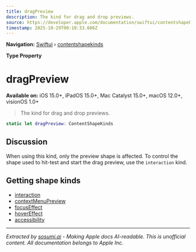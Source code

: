 ```yaml
---
title: dragPreview
description: The kind for drag and drop previews.
source: https://developer.apple.com/documentation/swiftui/contentshapekinds/dragpreview
timestamp: 2025-10-29T00:10:33.686Z
---
```


**Navigation:** [Swiftui](/documentation/swiftui) › [contentshapekinds](/documentation/swiftui/contentshapekinds)

**Type Property**

# dragPreview

**Available on:** iOS 15.0+, iPadOS 15.0+, Mac Catalyst 15.0+, macOS 12.0+, visionOS 1.0+

> The kind for drag and drop previews.

```swift
static let dragPreview: ContentShapeKinds
```

## Discussion

When using this kind, only the preview shape is affected. To control the shape used to hit-test and start the drag preview, use the `interaction` kind.

## Getting shape kinds

- [interaction](/documentation/swiftui/contentshapekinds/interaction)
- [contextMenuPreview](/documentation/swiftui/contentshapekinds/contextmenupreview)
- [focusEffect](/documentation/swiftui/contentshapekinds/focuseffect)
- [hoverEffect](/documentation/swiftui/contentshapekinds/hovereffect)
- [accessibility](/documentation/swiftui/contentshapekinds/accessibility)

---

*Extracted by [sosumi.ai](https://sosumi.ai) - Making Apple docs AI-readable.*
*This is unofficial content. All documentation belongs to Apple Inc.*
